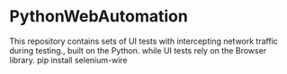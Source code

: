 # PythonWebAutomation
This repository contains sets of UI tests with intercepting network traffic during testing., built on the Python. while UI tests rely on the Browser library.
pip install selenium-wire
